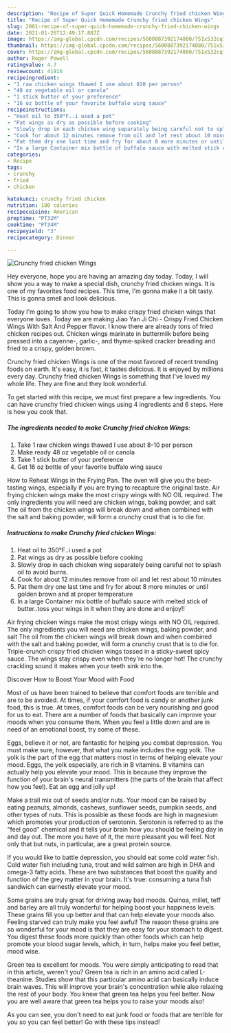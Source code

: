```yaml
---
description: "Recipe of Super Quick Homemade Crunchy fried chicken Wings"
title: "Recipe of Super Quick Homemade Crunchy fried chicken Wings"
slug: 2001-recipe-of-super-quick-homemade-crunchy-fried-chicken-wings
date: 2021-01-26T12:49:17.887Z
image: https://img-global.cpcdn.com/recipes/5600887392174080/751x532cq70/crunchy-fried-chicken-wings-recipe-main-photo.jpg
thumbnail: https://img-global.cpcdn.com/recipes/5600887392174080/751x532cq70/crunchy-fried-chicken-wings-recipe-main-photo.jpg
cover: https://img-global.cpcdn.com/recipes/5600887392174080/751x532cq70/crunchy-fried-chicken-wings-recipe-main-photo.jpg
author: Roger Powell
ratingvalue: 4.7
reviewcount: 41916
recipeingredient:
- "1 raw chicken wings thawed I use about 810 per person"
- "48 oz vegetable oil or canola"
- "1 stick butter of your preference"
- "16 oz bottle of your favorite buffalo wing sauce"
recipeinstructions:
- "Heat oil to 350°F..i used a pot"
- "Pat wings as dry as possible before cooking"
- "Slowly drop in each chicken wing separately being careful not to splash oil to avoid burns."
- "Cook for about 12 minutes remove from oil and let rest about 10 minutes"
- "Pat them dry one last time and fry for about 8 more minutes or until golden brown and at proper temperature"
- "In a large Container mix bottle of buffalo sauce with melted stick of butter..toss your wings in it when they are done and enjoy!!"
categories:
- Recipe
tags:
- crunchy
- fried
- chicken

katakunci: crunchy fried chicken 
nutrition: 180 calories
recipecuisine: American
preptime: "PT32M"
cooktime: "PT34M"
recipeyield: "3"
recipecategory: Dinner

---
```



![Crunchy fried chicken Wings](https://img-global.cpcdn.com/recipes/5600887392174080/751x532cq70/crunchy-fried-chicken-wings-recipe-main-photo.jpg)

Hey everyone, hope you are having an amazing day today. Today, I will show you a way to make a special dish, crunchy fried chicken wings. It is one of my favorites food recipes. This time, I'm gonna make it a bit tasty. This is gonna smell and look delicious.

Today I&#39;m going to show you how to make crispy fried chicken wings that everyone loves. Today we are making Jiao Yan Ji Chi - Crispy Fried Chicken Wings With Salt And Pepper flavor. I know there are already tons of fried chicken recipes out. Chicken wings marinate in buttermilk before being pressed into a cayenne-, garlic-, and thyme-spiked cracker breading and fried to a crispy, golden brown.

Crunchy fried chicken Wings is one of the most favored of recent trending foods on earth. It's easy, it is fast, it tastes delicious. It is enjoyed by millions every day. Crunchy fried chicken Wings is something that I've loved my whole life. They are fine and they look wonderful.


To get started with this recipe, we must first prepare a few ingredients. You can have crunchy fried chicken wings using 4 ingredients and 6 steps. Here is how you cook that.

<!--inarticleads1-->

##### The ingredients needed to make Crunchy fried chicken Wings:

1. Take 1 raw chicken wings thawed I use about 8-10 per person
1. Make ready 48 oz vegetable oil or canola
1. Take 1 stick butter of your preference
1. Get 16 oz bottle of your favorite buffalo wing sauce


How to Reheat Wings in the Frying Pan. The oven will give you the best-tasting wings, especially if you are trying to recapture the original taste. Air frying chicken wings make the most crispy wings with NO OIL required. The only ingredients you will need are chicken wings, baking powder, and salt The oil from the chicken wings will break down and when combined with the salt and baking powder, will form a crunchy crust that is to die for. 

<!--inarticleads2-->

##### Instructions to make Crunchy fried chicken Wings:

1. Heat oil to 350°F..i used a pot
1. Pat wings as dry as possible before cooking
1. Slowly drop in each chicken wing separately being careful not to splash oil to avoid burns.
1. Cook for about 12 minutes remove from oil and let rest about 10 minutes
1. Pat them dry one last time and fry for about 8 more minutes or until golden brown and at proper temperature
1. In a large Container mix bottle of buffalo sauce with melted stick of butter..toss your wings in it when they are done and enjoy!!


Air frying chicken wings make the most crispy wings with NO OIL required. The only ingredients you will need are chicken wings, baking powder, and salt The oil from the chicken wings will break down and when combined with the salt and baking powder, will form a crunchy crust that is to die for. Triple-crunch crispy fried chicken wings tossed in a sticky-sweet spicy sauce. The wings stay crispy even when they&#39;re no longer hot! The crunchy crackling sound it makes when your teeth sink into the. 

Discover How to Boost Your Mood with Food


Most of us have been trained to believe that comfort foods are terrible and are to be avoided. At times, if your comfort food is candy or another junk food, this is true. At times, comfort foods can be very nourishing and good for us to eat. There are a number of foods that basically can improve your moods when you consume them. When you feel a little down and are in need of an emotional boost, try some of these.

Eggs, believe it or not, are fantastic for helping you combat depression. You must make sure, however, that what you make includes the egg yolk. The yolk is the part of the egg that matters most in terms of helping elevate your mood. Eggs, the yolk especially, are rich in B vitamins. B vitamins can actually help you elevate your mood. This is because they improve the function of your brain's neural transmitters (the parts of the brain that affect how you feel). Eat an egg and jolly up!

Make a trail mix out of seeds and/or nuts. Your mood can be raised by eating peanuts, almonds, cashews, sunflower seeds, pumpkin seeds, and other types of nuts. This is possible as these foods are high in magnesium which promotes your production of serotonin. Serotonin is referred to as the "feel good" chemical and it tells your brain how you should be feeling day in and day out. The more you have of it, the more pleasant you will feel. Not only that but nuts, in particular, are a great protein source.

If you would like to battle depression, you should eat some cold water fish. Cold water fish including tuna, trout and wild salmon are high in DHA and omega-3 fatty acids. These are two substances that boost the quality and function of the grey matter in your brain. It's true: consuming a tuna fish sandwich can earnestly elevate your mood. 

Some grains are truly great for driving away bad moods. Quinoa, millet, teff and barley are all truly wonderful for helping boost your happiness levels. These grains fill you up better and that can help elevate your moods also. Feeling starved can truly make you feel awful! The reason these grains are so wonderful for your mood is that they are easy for your stomach to digest. You digest these foods more quickly than other foods which can help promote your blood sugar levels, which, in turn, helps make you feel better, mood wise.

Green tea is excellent for moods. You were simply anticipating to read that in this article, weren't you? Green tea is rich in an amino acid called L-theanine. Studies show that this particular amino acid can basically induce brain waves. This will improve your brain's concentration while also relaxing the rest of your body. You knew that green tea helps you feel better. Now you are well aware that green tea helps you to raise your moods also!

As you can see, you don't need to eat junk food or foods that are terrible for you so you can feel better! Go  with  these tips  instead!

